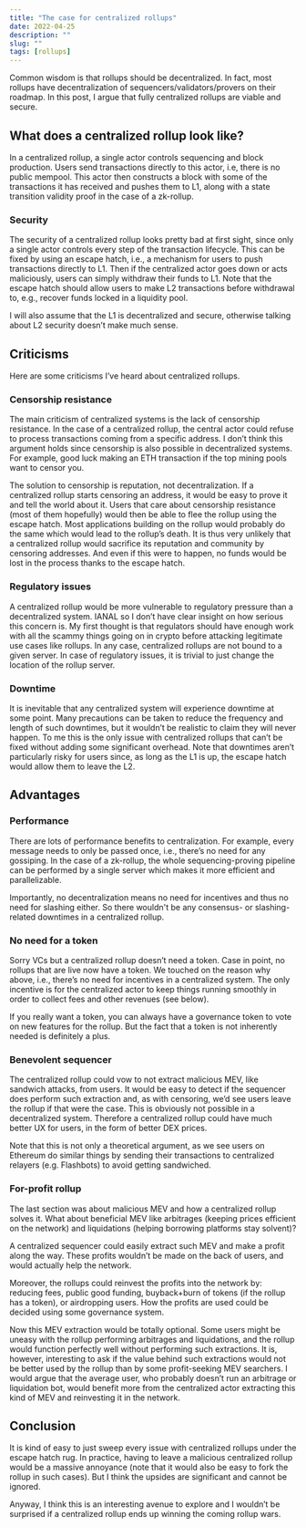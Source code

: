 ```yaml
---
title: "The case for centralized rollups"
date: 2022-04-25
description: ""
slug: ""
tags: [rollups]
---
```


Common wisdom is that rollups should be decentralized. In fact, most rollups have decentralization of sequencers/validators/provers on their roadmap. In this post, I argue that fully centralized rollups are viable and secure.

## What does a centralized rollup look like?
In a centralized rollup, a single actor controls sequencing and block production. Users send transactions directly to this actor, i.e, there is no public mempool. This actor then constructs a block with some of the transactions it has received and pushes them to L1, along with a state transition validity proof in the case of a zk-rollup. 

### Security
The security of a centralized rollup looks pretty bad at first sight, since only a single actor controls every step of the transaction lifecycle. This can be fixed by using an escape hatch, i.e., a mechanism for users to push transactions directly to L1. Then if the centralized actor goes down or acts maliciously, users can simply withdraw their funds to L1. Note that the escape hatch should allow users to make L2 transactions before withdrawal to, e.g., recover funds locked in a liquidity pool.

I will also assume that the L1 is decentralized and secure, otherwise talking about L2 security doesn’t make much sense.

## Criticisms
Here are some criticisms I’ve heard about centralized rollups.

### Censorship resistance
The main criticism of centralized systems is the lack of censorship resistance. In the case of a centralized rollup, the central actor could refuse to process transactions coming from a specific address. I don’t think this argument holds since censorship is also possible in decentralized systems. For example, good luck making an ETH transaction if the top mining pools want to censor you. 

The solution to censorship is reputation, not decentralization. If a centralized rollup starts censoring an address, it would be easy to prove it and tell the world about it. Users that care about censorship resistance (most of them hopefully) would then be able to flee the rollup using the escape hatch. Most applications building on the rollup would probably do the same which would lead to the rollup’s death. It is thus very unlikely that a centralized rollup would sacrifice its reputation and community by censoring addresses. And even if this were to happen, no funds would be lost in the process thanks to the escape hatch.



### Regulatory issues 
A centralized rollup would be more vulnerable to regulatory pressure than a decentralized system. IANAL so I don’t have clear insight on how serious this concern is. My first thought is that regulators should have enough work with all the scammy things going on in crypto before attacking legitimate use cases like rollups. In any case, centralized rollups are not bound to a given server. In case of regulatory issues, it is trivial to just change the location of the rollup server.

### Downtime 
It is inevitable that any centralized system will experience downtime at some point. Many precautions can be taken to reduce the frequency and length of such downtimes, but it wouldn’t be realistic to claim they will never happen. To me this is the only issue with centralized rollups that can’t be fixed without adding some significant overhead. Note that downtimes aren’t particularly risky for users since, as long as the L1 is up, the escape hatch would allow them to leave the L2.

## Advantages

### Performance 
There are lots of performance benefits to centralization. For example, every message needs to only be passed once, i.e., there’s no need for any gossiping. In the case of a zk-rollup, the whole sequencing-proving pipeline can be performed by a single server which makes it more efficient and parallelizable. 

Importantly, no decentralization means no need for incentives and thus no need for slashing either. So there wouldn't be any consensus- or slashing-related downtimes in a centralized rollup.

### No need for a token 
Sorry VCs but a centralized rollup doesn’t need a token. Case in point, no rollups that are live now have a token. We touched on the reason why above, i.e., there’s no need for incentives in a centralized system. The only incentive is for the centralized actor to keep things running smoothly in order to collect fees and other revenues (see below).

If you really want a token, you can always have a governance token to vote on new features for the rollup. But the fact that a token is not inherently needed is definitely a plus.

### Benevolent sequencer
The centralized rollup could vow to not extract malicious MEV, like sandwich attacks, from users. It would be easy to detect if the sequencer does perform such extraction and, as with censoring, we’d see users leave the rollup if that were the case. This is obviously not possible in a decentralized system. 
Therefore a centralized rollup could have much better UX for users, in the form of better DEX prices. 

Note that this is not only a theoretical argument, as we see users on Ethereum do similar things by sending their transactions to centralized relayers (e.g. Flashbots) to avoid getting sandwiched. 

### For-profit rollup
The last section was about malicious MEV and how a centralized rollup solves it. What about beneficial MEV like arbitrages (keeping prices efficient on the network) and liquidations (helping borrowing platforms stay solvent)? 

A centralized sequencer could easily extract such MEV and make a profit along the way. These profits wouldn’t be made on the back of users, and would actually help the network. 

Moreover, the rollups could reinvest the profits into the network by: reducing fees, public good funding, buyback+burn of tokens (if the rollup has a token), or airdropping users. How the profits are used could be decided using some governance system.

Now this MEV extraction would be totally optional. Some users might be uneasy with the rollup performing arbitrages and liquidations, and the rollup would function perfectly well without performing such extractions. It is, however, interesting to ask if the value behind such extractions would not be better used by the rollup than by some profit-seeking MEV searchers. I would argue that the average user, who probably doesn’t run an arbitrage or liquidation bot, would benefit more from the centralized actor extracting this kind of MEV and reinvesting it in the network. 

## Conclusion
It is kind of easy to just sweep every issue with centralized rollups under the escape hatch rug. In practice, having to leave a malicious centralized rollup would be a massive annoyance (note that it would also be easy to fork the rollup in such cases). But I think the upsides are significant and cannot be ignored.

Anyway, I think this is an interesting avenue to explore and I wouldn’t be surprised if a centralized rollup ends up winning the coming rollup wars. 

